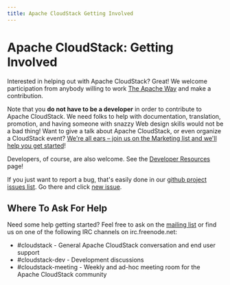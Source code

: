 ```yaml
---
title: Apache CloudStack Getting Involved
---
```


<div class="row">

<div class="col-lg-12">

<div class="page-header">

<h1 id="indicators">Apache CloudStack: Getting Involved</h1>

</div>

</div>

</div>

Interested in helping out with Apache CloudStack? Great! We welcome participation from anybody willing to work [The Apache Way](http://theapacheway.com/) and make a contribution. 

Note that you **do not have to be a developer** in order to contribute to Apache CloudStack. We need folks to help with documentation, translation, promotion, and having someone with snazzy Web design skills would not be a bad thing! Want to give a talk about Apache CloudStack, or even organize a CloudStack event? [We're all ears &ndash; join us on the Marketing list and we'll help you get started](/mailing-lists.html)!

Developers, of course, are also welcome. See the [Developer Resources](/developers.html) page!

If you just want to report a bug, that's easily done in our [github project issues list](https://github.com/apache/cloudstack/issues). Go there and click [new issue](https://github.com/apache/cloudstack/issues/new/choose).

## Where To Ask For Help

Need some help getting started? Feel free to ask on the [mailing list](/mailing-lists.html) or find us on one of the following IRC channels on irc.freenode.net:

* \#cloudstack - General Apache CloudStack conversation and end user support 
* \#cloudstack-dev - Development discussions 
* \#cloudstack-meeting - Weekly and ad-hoc meeting room for the Apache CloudStack community
